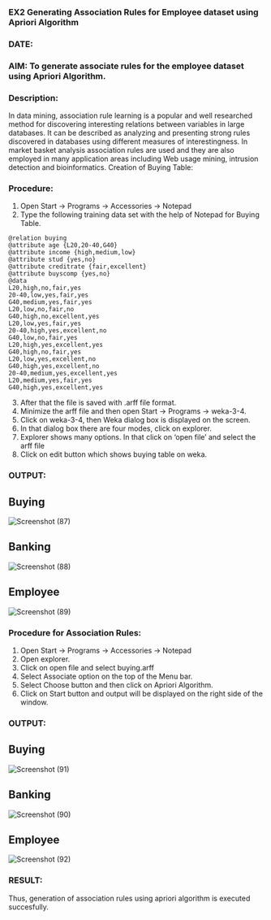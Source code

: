 ### EX2 Generating Association Rules for Employee dataset using Apriori Algorithm
### DATE: 
### AIM: To generate associate rules for the employee dataset using Apriori Algorithm.
### Description:
In data mining, association rule learning is a popular and well researched method for discovering interesting
relations between variables in large databases. It can be described as analyzing and presenting strong rules discovered
in databases using different measures of interestingness. In market basket analysis association rules are used and they
are also employed in many application areas including Web usage mining, intrusion detection and bioinformatics.
Creation of Buying Table:
### Procedure:
1) Open Start -> Programs -> Accessories -> Notepad
2) Type the following training data set with the help of Notepad for Buying Table.

```
@relation buying
@attribute age {L20,20-40,G40}
@attribute income {high,medium,low}
@attribute stud {yes,no}
@attribute creditrate {fair,excellent}
@attribute buyscomp {yes,no}
@data
L20,high,no,fair,yes
20-40,low,yes,fair,yes
G40,medium,yes,fair,yes
L20,low,no,fair,no
G40,high,no,excellent,yes
L20,low,yes,fair,yes
20-40,high,yes,excellent,no
G40,low,no,fair,yes
L20,high,yes,excellent,yes
G40,high,no,fair,yes
L20,low,yes,excellent,no
G40,high,yes,excellent,no
20-40,medium,yes,excellent,yes
L20,medium,yes,fair,yes
G40,high,yes,excellent,yes
```
3) After that the file is saved with .arff file format.
4) Minimize the arff file and then open Start -> Programs -> weka-3-4.
5) Click on weka-3-4, then Weka dialog box is displayed on the screen.
6) In that dialog box there are four modes, click on explorer.
7) Explorer shows many options. In that click on ‘open file’ and select the arff file
8) Click on edit button which shows buying table on weka.
### OUTPUT:
## Buying 
![Screenshot (87)](https://github.com/Ritika-2706/WDM_EXP2/assets/93427238/25405d3d-1cca-4317-baec-2c34cbf62fea)
## Banking
![Screenshot (88)](https://github.com/Ritika-2706/WDM_EXP2/assets/93427238/451419e5-0c3c-401c-b505-f1b7bc490fb8)
## Employee
![Screenshot (89)](https://github.com/Ritika-2706/WDM_EXP2/assets/93427238/395584a1-8603-498c-b37a-a96f27f5b729)





### Procedure for Association Rules:
1) Open Start -> Programs -> Accessories -> Notepad
2) Open explorer.
3) Click on open file and select buying.arff
4) Select Associate option on the top of the Menu bar.
5) Select Choose button and then click on Apriori Algorithm.
6) Click on Start button and output will be displayed on the right side of the window.

### OUTPUT:
## Buying 
![Screenshot (91)](https://github.com/Ritika-2706/WDM_EXP2/assets/93427238/5b2a2955-9b58-4323-b6bb-547ccc1c5442)

## Banking
![Screenshot (90)](https://github.com/Ritika-2706/WDM_EXP2/assets/93427238/54982a31-8ee5-4ed4-bb3e-f123dcd12e79)

## Employee
![Screenshot (92)](https://github.com/Ritika-2706/WDM_EXP2/assets/93427238/a91643b3-a6bd-4383-9954-7fcee36c896b)

### RESULT: 
Thus, generation of association rules using apriori algorithm is executed succesfully.
